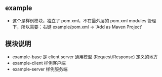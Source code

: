 
## example

- 这个是样例模块，独立了 pom.xml，不在最外层的 pom.xml modules 管理下，所以需要：右键 example/pom.xml -> 'Add as Maven Project'

## 模块说明

- example-base 是 client server 通用模型 (Request/Response) 定义的地方
- example-client 样例客户端
- example-server 样例服务端
